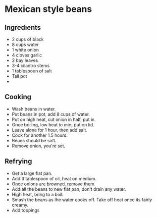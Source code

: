 # Mexican style beans

## Ingredients

- 2 cups of black
- 8 cups water
- 1 white onion
- 4 cloves garlic
- 2 bay leaves
- 3-4 cilantro stems
- 1 tablespoon of salt
- Tall pot
- 

## Cooking

- Wash beans in water.
- Put beans in pot, add 8 cups of water.
- Put on high heat, cut onion in half, put in.
- Once boiling, low heat to min, put on lid.
- Leave alone for 1 hour, then add salt.
- Cook for another 1.5 hours.
- Beans should be soft.
- Remove onion, you're set.

## Refrying

- Get a large flat pan.
- Add 3 tablespoon of oil, heat on medium.
- Once onions are browned, remove them.
- Add all the beans to new flat pan, don't drain any water.
- High heat, bring to a boil.
- Smash the beans as the water cooks off. Take off heat once its fairly creamy.
- Add toppings
